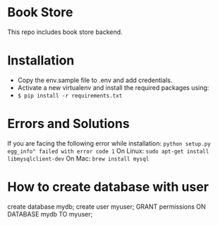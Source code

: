 # Book Store
This repo includes book store backend. 
# Installation

  - Copy the env.sample file to .env and add credentials.
  - Activate a new virtualenv and install the required packages using:
  - ```$ pip install -r requirements.txt```
  
# Errors and Solutions
 If you are facing the following error while installation:
 ```python setup.py egg_info" failed with error code 1```
 On Linux:
 ```sudo apt-get install libmysqlclient-dev```
 On Mac:
 ```brew install mysql```
 
# How to create database with user

  create database mydb;
  create user myuser;
  GRANT permissions ON DATABASE mydb TO myuser;
  
